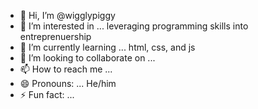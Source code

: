 - 👋 Hi, I’m @wigglypiggy
- 👀 I’m interested in ... leveraging programming skills into entreprenuership
- 🌱 I’m currently learning ... html, css, and js
- 💞️ I’m looking to collaborate on ...
- 📫 How to reach me ...
- 😄 Pronouns: ... He/him
- ⚡ Fun fact: ... 

<!---
wigglypiggy/wigglypiggy is a ✨ special ✨ repository because its `README.md` (this file) appears on your GitHub profile.
You can click the Preview link to take a look at your changes.
--->
